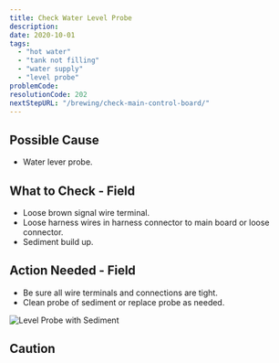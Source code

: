 ```yaml
---
title: Check Water Level Probe
description:
date: 2020-10-01
tags:
  - "hot water"
  - "tank not filling"
  - "water supply"
  - "level probe"
problemCode:
resolutionCode: 202
nextStepURL: "/brewing/check-main-control-board/"
---
```

## Possible Cause

- Water lever probe.

## What to Check - Field

- Loose brown signal wire terminal.
- Loose harness wires in harness connector to main board or loose connector.
- Sediment build up.

## Action Needed - Field

- Be sure all wire terminals and connections are tight.
- Clean probe of sediment or replace probe as needed.

![Level Probe with Sediment](/images/part-level-probe-discolored.jpg)

## Caution
